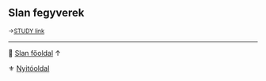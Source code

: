 ## Slan fegyverek

<sub>→[STUDY link](https://github.com/kaktusztea/szilankrpg/wiki/STUDY.slan#slan-fegyverek)</sub>

---

🔗 [Slan főoldal](120_slan.md) ↑

⚜️ [Nyitóoldal](start.md#11-slan-miszt%C3%A9rium)
